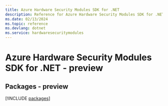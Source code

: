 ```yaml
---
title: Azure Hardware Security Modules SDK for .NET
description: Reference for Azure Hardware Security Modules SDK for .NET
ms.date: 02/13/2024
ms.topic: reference
ms.devlang: dotnet
ms.service: hardwaresecuritymodules
---
```

# Azure Hardware Security Modules SDK for .NET - preview
## Packages - preview
[!INCLUDE [packages](hardware-security-modules-index.md)]